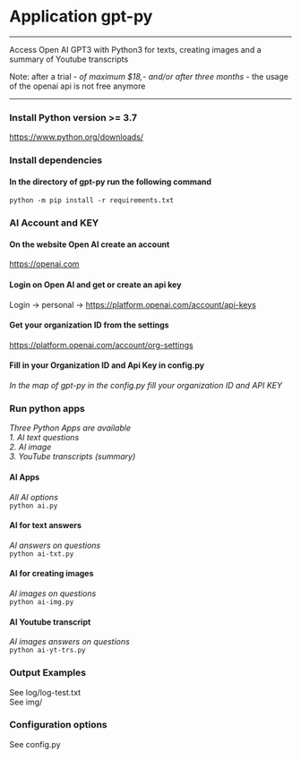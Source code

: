 # Application gpt-py  
---
Access Open AI GPT3 with Python3 for texts, creating images and a summary of Youtube transcripts  
  
Note: after a trial - *of maximum $18,- and/or after three months* - the usage of the openai api is not free anymore  

---

### Install Python version >= 3.7
<a href="https://www.python.org/downloads/" target="_blank">https://www.python.org/downloads/</a>  

### Install dependencies 
#### In the directory of gpt-py run the following command
```python -m pip install -r requirements.txt```  

### AI Account and KEY
#### On the website Open AI create an account 
<a href="https://openai.com" target="_blank">https://openai.com</a>  

#### Login on Open AI and get or create an api key
Login -> personal -> <a href="https://platform.openai.com/account/api-keys" target="_blank">https://platform.openai.com/account/api-keys</a>  

#### Get your organization ID from the settings
<a href="https://platform.openai.com/account/org-settings" target="_blank">https://platform.openai.com/account/org-settings</a>  

#### Fill in your Organization ID and Api Key in config.py
*In the map of gpt-py in the config.py fill your organization ID and API KEY*   

### Run python apps
*Three Python Apps are available*  
*1. AI text questions*  
*2. AI image*  
*3. YouTube transcripts (summary)*  

#### AI Apps
*All AI options*  
```python ai.py```  

#### AI for text answers
*AI answers on questions*  
```python ai-txt.py```  

#### AI for creating images
*AI images on questions*  
```python ai-img.py```  

#### AI Youtube transcript 
*AI images answers on questions*  
```python ai-yt-trs.py```  

### Output Examples
See log/log-test.txt  
See img/  

### Configuration options
See config.py  

